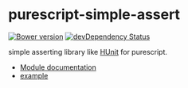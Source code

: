 purescript-simple-assert
===
[![Bower version](https://badge.fury.io/bo/purescript-simple-assert.svg)](http://badge.fury.io/bo/purescript-simple-assert)
[![devDependency Status](https://david-dm.org/philopon/purescript-simple-assert/dev-status.svg)](https://david-dm.org/philopon/purescript-simple-assert#info=devDependencies)

simple asserting library like [HUnit](https://hackage.haskell.org/package/HUnit) for purescript.

* [Module documentation](./docs/Test/Assert/Simple.md)
* [example](examples/Main.purs)
